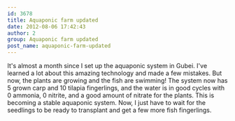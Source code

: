 ```yaml
---
id: 3678
title: Aquaponic farm updated
date: 2012-08-06 17:42:43
author: 2
group: Aquaponic farm updated
post_name: aquaponic-farm-updated
---
```


It's almost a month since I set up the aquaponic system in Gubei. I've learned a lot about this amazing technology and made a few mistakes. But now, the plants are growing and the fish are swimming! The system now has 5 grown carp and 10 tilapia fingerlings, and the water is in good cycles with 0 ammonia, 0 nitrite, and a good amount of nitrate for the plants.  This is becoming a stable aquaponic system. Now, I just have to wait for the seedlings to be ready to transplant and get a few more fish fingerlings.